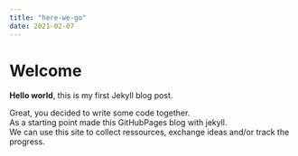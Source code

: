 ```yaml
---
title: "here-we-go"
date: 2021-02-07
---
```


# Welcome

**Hello world**, this is my first Jekyll blog post.

Great, you decided to write some code together.  
As a starting point made this GitHubPages blog with jekyll.  
We can use this site to collect ressources, exchange ideas and/or track the progress.
